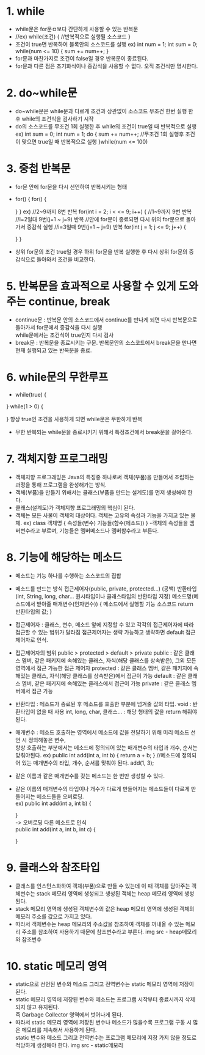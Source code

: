 # 1. while
- while문은 for문ㅁ보다 간단하게 사용할 수 있는 반복문
- //ex) 
  while(조건) { 
    //반복적으로 실행될 소스코드
}
- 조건이 true면 반복하여 블록안의 소스코드를 실행
 ex) int num = 1;
     int sum = 0;
     while(num <= 10) {
        sum += num++;
     }
- for문과 마찬가지로 조건이 false일 경우 반복문이 종료된다.
- for문과 다른 점은 초기화식이나 증감식을 사용할 수 없다. 오직 조건식만 명시한다.

# 2. do~while문
- do~while문은 while문과 다르게 조건과 상관없이 소스코드 무조건 한번 실행 한 후 while의 조건식을 검사하기 시작
- do의 소스코드를 무조건 1회 실행한 후 while의 조건이 true일 때 반복적으로 실행
    ex) int sum = 0;
        int num = 1;
        do {
            sum += num++; //무조건 1회 실행후 조건이 맞으면 true일 때 반복적으로 실행
        }while(num <= 100)

# 3. 중첩 반복문
- for문 안에 for문을 다시 선언하여 반복시키는 형태
- for() {
    for() {

    }
}
ex)
//2~9까지 8번 반복
for(int i = 2; i < <= 9; i++) {
    //1~9까지 9번 반복
    //i=2일대 9번(j=1 ~ j=9) 반복
    //안에 for문이 종료되면 다시 위의 for문으로 돌아가서 증감식 실행
    //i=3일때 9번(j=1 ~ j=9) 반복
  for(int j = 1; j <= 9; j++) {
 
  }
}
- 상위 for문의 조건 true일 경우 하위 for문을 반복 실행한 후 다시 상위 for문의 증감식으로 돌아와서 조건을 비교한다.

# 5. 반복문을 효과적으로 사용할 수 있게 도와주는 continue, break
- continue문 : 반복문 안의 소스코드에서 continue를 만나게 되면 다시 반복문으로 돌아가서 for문에서 증감식을 다시 실행  
  while문에서는 조건식이 true인지 다시 검사
- break문 : 반복문을 종료시키는 구문.
반복문안의 소스코드에서 break문을 만나면 현재 실행되고 있는 반복문을 종료.

# 6. while문의 무한루프
- while(true) {

}
while(1 > 0) {

}
항상 true인 조건을 사용하게 되면 while문은 무한하게 반복
- 무한 반복되는 while문을 종료시키기 위해서 특정조건에서 break문을 걸어준다.

# 7. 객체지향 프로그래밍
- 객체지향 프로그래밍은 Java의 특징중 하나로써 객체(부품)을 만들어서 조립하는 과정을 통해 프로그램을 완성해가는 방식.
- 객체(부품)을 만들기 위해서는 클래스(부품을 만드는 설계도)를 먼저 생성해야 한다.
- 클래스(설계도)가 객체지향 프로그래밍의 핵심이 된다.
- 객체는 모든 사물이 객체의 대상이다.
  객체는 고유의 속성과 기능을 가지고 있는 물체.
  ex) class 객체명 {
       속성들(변수)
       기능들(함수(메소드))
      }
-객체의 속성들을 멤버변수라고 부르며, 기능들은 멤버메소드나 멤버함수라고 부른다.

# 8. 기능에 해당하는 메소드
- 메소드는 기능 하나를 수행하는 소스코드의 집합
- 메소드를 만드는 방식
  접근제어자(public, private, protected...) (공백) 반환타입(int, String, long, char... 원시타입이나 클래스타입의 반환타입 지정) 메소드명(메소드에서 받아줄 매개변수(인자변수))
    {
        메소드에서 실행할 기능 소스코드
        return 반환타입의 값;
    }
- 접근제어자 : 클래스, 변수, 메소드 앞에 지정할 수 있고 각각의 접근제어자에 따라 접근할 수 있는 범위가 달라짐
  접근제어자는 생략 가능하고 생략하면 default 접근제어자로 인식.
- 접근제어자의 범위
  public > protected > default > private
  public : 같은 클래스 멤버, 같은 패키지에 속해있는 클래스, 자식(해당 클래스를 상속받은), 그외 모든 영역에서 접근 가능한 접근 제어자
  protected : 같은 클래스 멤버, 같은 패키지에 속해있는 클래스, 자식(해당 클래스를 상속받은)에서 접근이 가능
  default : 같은 클래스 멤버, 같은 패키지에 속해있는 클래스에서 접근이 가능
  private : 같은 클래스 멤버에서 접근 가능
- 반환타입 : 메소드가 종료된 후 메소드를 호출한 부분에 넘겨줄 값의 타입.
  void : 반환타입이 없을 때 사용
  int, long, char, 클래스... : 해당 형태의 값을 return 해줘야 된다.
- 매개변수 : 메소드 호출하는 영역에서 메소드에 값을 전달하기 위해 미리 메소드 선언 시 정의해놓은 변수,  
  항상 호출하는 부분에서는 메소드에 정의되어 있는 매개변수의 타입과 개수, 순서는 맞춰야된다.
    ex) public int add(int a, int b) {
        return a + b;
    }
    //메소드에 정의되어 있는 매개변수의 타입, 개수, 순서를 맞춰야 된다.
    add(1, 3);
- 같은 이름과 같은 매개변수를 갖는 메소드는 한 번만 생성할 수 있다.
- 같은 이름의 매개변수의 타입이나 개수가 다르게 만들어지는 메소드들이 다르게 만들어지는 메소드들을 오버로딩.  
  ex) public int add(int a, int b) {  
  
  }  
  -> 오버로딩 다른 메소드로 인식  
    public int add(int a, int b, int c) {  
  
    }

# 9. 클래스와 참조타입
- 클래스를 인스턴스화하여 객체(부품)으로 만들 수 있는데 이 때 객체를 담아주는 객체변수는 stack 메모리 영역에 생성되고 생성된 객체는 heap 메모리 영역에 생성된다.
- stack 메모리 영역에 생성된 객체변수의 값은 heap 메모리 영역에 생성된 객체의 메모리 주소를 값으로 가지고 있다.
- 따라서 객체변수는 heap 메모리의 주소값을 참조하여 객체를 꺼내올 수 있는 메모리 주소를 참조하여 사용하기 때문에 참조변수라고 부른다.
   img src - heap메모리와 참조변수

# 10. static 메모리 영역
- static으로 선언된 변수와 메소드 그리고 전역변수는 static 메모리 영역에 저장이 된다.
- static 메모리 영역에 저장된 변수와 메소드는 프로그램 시작부터 종료시까지 삭제되지 않고 유지된다.  
  즉 Garbage Collector 영역에서 벗어나게 된다.
- 따라서 static 메모리 영역에 저장된 변수나 메소드가 많을수록  프로그램 구동 시 많은 메모리를 계속해서 사용하게 된다.  
  static 변수와 메소드 그리고 전역변수는 프로그램 메모리에 지장 가지 않을 정도로 적당하게 생성해야 한다.
    img src - static메모리